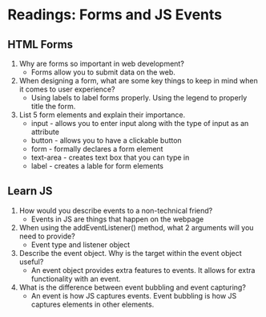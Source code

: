 # Readings: Forms and JS Events

## HTML Forms

1. Why are forms so important in web development?
    - Forms allow you to submit data on the web.
2. When designing a form, what are some key things to keep in mind when it comes to user experience?
    - Using labels to label forms properly. Using the legend to properly title the form.
3. List 5 form elements and explain their importance.
    - input - allows you to enter input along with the type of input as an attribute
    - button - allows you to have a clickable button
    - form - formally declares a form element
    - text-area - creates text box that you can type in
    - label - creates a lable for form elements

## Learn JS

1. How would you describe events to a non-technical friend?
    - Events in JS are things that happen on the webpage
2. When using the addEventListener() method, what 2 arguments will you need to provide?
    - Event type and listener object
3. Describe the event object. Why is the target within the event object useful?
    - An event object provides extra features to events. It allows for extra functionality with an event.
4. What is the difference between event bubbling and event capturing?
    - An event is how JS captures events.  Event bubbling is how JS captures elements in other elements.
